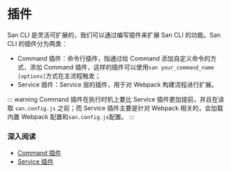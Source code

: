 

# 插件

San CLI 是灵活可扩展的，我们可以通过编写插件来扩展 San CLI 的功能。San CLI 的插件分为两类：

-   Command 插件：命令行插件，指通过给 Command 添加自定义命令的方式，添加 Command 插件，这样的插件可以使用`san your_command_name [options]`方式在主流程触发；
-   Service 插件：Service 层的插件，用于对 Webpack 构建流程进行扩展。

::: warning
Command 插件在执行时机上要比 Service 插件更加提前，并且在读取 `san.config.js` 之前；而 Service 插件主要是针对 Webpack 相关的，会加载内置 Webpack 配置和`san.config.js`配置。
:::


### 深入阅读

-   [Command 插件](/cmd-plugin.md)
-   [Service 插件](/srv-plugin.md)

